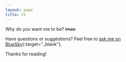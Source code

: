 ```yaml
---
layout: page
title: CV
---
```


Why do you want me to be? <s>lmao</s>

Have questions or suggestions? Feel free to [ask me on BlueSky](https://bsky.app/profile/probob.bsky.social){:target="_blank"}.

Thanks for reading!
